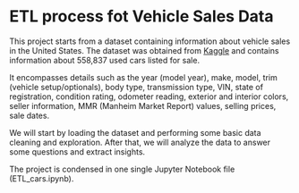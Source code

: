 # ETL process fot Vehicle Sales Data

This project starts from a dataset containing information about vehicle sales in the United States. The dataset was obtained from [Kaggle](https://www.kaggle.com/datasets/syedanwarafridi/vehicle-sales-data) and contains information about 558,837 used cars listed for sale.

It encompasses details such as the year (model year), make, model, trim (vehicle setup/optionals), body type, transmission type, VIN, state of registration, condition rating, odometer reading, exterior and interior colors, seller information, MMR (Manheim Market Report) values, selling prices, sale dates.

We will start by loading the dataset and performing some basic data cleaning and exploration. After that, we will analyze the data to answer some questions and extract insights.

The project is condensed in one single Jupyter Notebook file (ETL_cars.ipynb).
